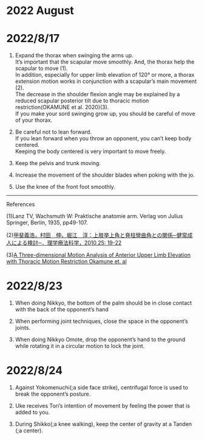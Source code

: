 # 2022 August

# 2022/8/17
1. Expand the thorax when swinging the arms up.  
It’s important that the scapular move smoothly. And, the thorax help the scapular to move (1).  
In addition, especially for upper limb elevation of 120° or more, a thorax extension motion works in conjunction with a scapular’s main movement (2).    
The decrease in the shoulder flexion angle may be explained by a reduced scapular posterior tilt due to thoracic motion restriction(OKAMUNE et al. 2020)(3).  
If you make your sord swinging grow up, you should be careful of move of your thorax.

2. Be careful not to lean forward.  
If you lean forward when you throw an opponent, you can’t keep body centered.  
Keeping the body centered is very important to move freely.

3. Keep the pelvis and trunk moving.

4. Increase the movement of the shoulder blades when poking with the jo.

5. Use the knee of the front foot smoothly.
---
References

(1)Lanz TV, Wachsmuth W: Praktische anatomie arm. Verlag von
Julius Springer, Berlin, 1935, pp49-107.

(2)[甲斐義浩，村田　伸，堀江　淳：上肢挙上角と脊柱彎曲角との関係─健常成人による検討─．理学療法科学，2010,25: 19-22](https://www.jstage.jst.go.jp/article/rika/25/1/25_1_19/_pdf)

(3)[A Three-dimensional Motion Analysis of Anterior Upper Limb Elevation with Thoracic Motion Restriction Okamune et. al](https://www.jstage.jst.go.jp/article/rika/35/2/35_217/_pdf)

# 2022/8/23
1. When doing Nikkyo, the bottom of the palm should be in close contact with the back of the opponent’s hand

2. When performing joint techniques, close the space in the opponent’s joints.

3. When doing Nikkyo Omote, drop the opponent’s hand to the ground while rotating it in a circular motion to lock the joint.

# 2022/8/24
1. Against Yokomenuchi(;a side face strike), centrifugal force is used to break the opponent’s posture.

2. Uke receives Tori’s intention of movement by feeling the power that is added to you.

3. During Shikko(;a knee walking), keep the center of gravity at a Tanden (;a center).